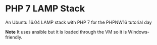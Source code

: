 # PHP 7 LAMP Stack 

An Ubuntu 16.04 LAMP stack with PHP 7 for the PHPNW16 tutorial day

**Note** It uses ansible but it is loaded through the VM so it is Windows-friendly.